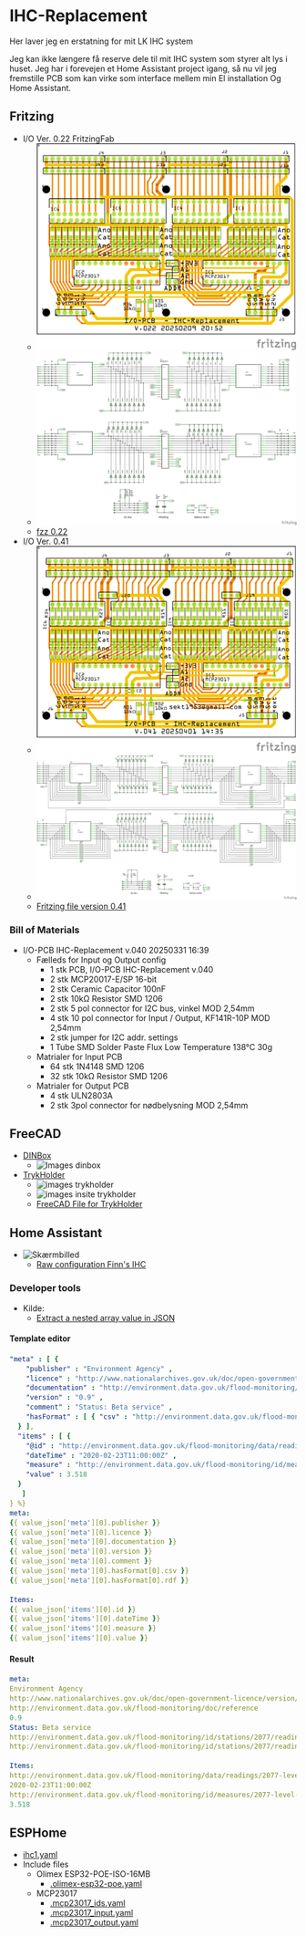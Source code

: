 # IHC-Replacement

Her laver jeg en erstatning for mit LK IHC system

Jeg kan ikke længere få reserve dele til mit IHC system som styrer alt lys i huset. 
Jeg har i forevejen et Home Assistant project igang, så nu vil jeg fremstille PCB som kan virke som interface mellem min El installation Og Home Assistant.

## Fritzing

* I/O Ver. 0.22 FritzingFab
  * ![PCB 0.22](./Fritzing/IO-PCB/FritzingFab_v_0.22/Input_Board_021_pcb.png)
  * ![schem 0.22](./Fritzing/IO-PCB/FritzingFab_v_0.22/Input_Board_021_schem.png)
  * [fzz 0.22](./Fritzing/IO-PCB/FritzingFab_v_0.22/Input_Board_022.fzz)
* I/O Ver. 0.41 
  * ![PCB 0.41](./Fritzing/IO-PCB/v_0.4.x/041/Input_Board_041_pcb.png )
  * ![schem 0.41](./Fritzing/IO-PCB/v_0.4.x/041/Input_Board_041_schem.png)
  * [Fritzing file version 0.41](./Fritzing/IO-PCB/v_0.4.x/041/Input_Board_041.fzz)

### Bill of Materials

* I/O-PCB IHC-Replacement v.040 20250331 16:39
  * Fælleds for Input og Output config
    * 1 stk PCB, I/O-PCB IHC-Replacement v.040
    * 2 stk MCP20017-E/SP 16-bit
    * 2 stk Ceramic Capacitor 100nF
    * 2 stk 10kΩ Resistor SMD 1206
    * 2 stk 5 pol connector for I2C bus, vinkel MOD 2,54mm
    * 4 stk 10 pol connector for Input / Output, KF141R-10P MOD 2,54mm
    * 2 stk jumper for I2C addr. settings
    * 1 Tube SMD Solder Paste Flux Low Temperature 138°C 30g
  * Matrialer for Input PCB
    * 64 stk 1N4148 SMD 1206
    * 32 stk 10kΩ Resistor SMD 1206
  * Matrialer for Output PCB
    * 4 stk ULN2803A
    * 2 stk 3pol connector for nødbelysning MOD 2,54mm

## FreeCAD

* [DINBox ](./FreeCAD/DINBox_002.FCStd)
  * ![Images dinbox](./FreeCAD/Images/Skærmbillede%20fra%202024-12-03%2021-47-26.png)
* [TrykHolder](./FreeCAD/TrykHolder/Trykholder_v4.FCStd)
  * ![images trykholder](./FreeCAD/TrykHolder/Images/Skærmbillede%20fra%202025-03-21%2016-08-51.png)
  * ![images insite trykholder](./FreeCAD/TrykHolder/Images/Skærmbillede%20fra%202025-03-21%2016-20-50.png)
  * [FreeCAD File for TrykHolder](./FreeCAD/TrykHolder/Trykholder_v4.FCStd)

## Home Assistant

* ![Skærmbilled](./HomeAssistant/Images/Skærmbillede%20fra%202025-03-30%2011-12-03.png)
  * [Raw configuration Finn's IHC](./HomeAssistant/RawConfigurationFinnsIHC.yaml)

### Developer tools

* Kilde:
  * [Extract a nested array value in JSON](https://community.home-assistant.io/t/solved-extract-a-nested-array-value-in-json/173906/2)

#### Template editor

```yaml
"meta" : [ { 
    "publisher" : "Environment Agency" ,
    "licence" : "http://www.nationalarchives.gov.uk/doc/open-government-licence/version/3/" ,
    "documentation" : "http://environment.data.gov.uk/flood-monitoring/doc/reference" ,
    "version" : "0.9" ,
    "comment" : "Status: Beta service" ,
    "hasFormat" : [ { "csv" : "http://environment.data.gov.uk/flood-monitoring/id/stations/2077/readings.csv?latest", "rdf" : "http://environment.data.gov.uk/flood-monitoring/id/stations/2077/readings.rdf?latest" } ]
  } ],
  "items" : [ { 
    "@id" : "http://environment.data.gov.uk/flood-monitoring/data/readings/2077-level-stage-i-15_min-mASD/2020-02-23T11-00-00Z" ,
    "dateTime" : "2020-02-23T11:00:00Z" ,
    "measure" : "http://environment.data.gov.uk/flood-monitoring/id/measures/2077-level-stage-i-15_min-mASD" ,
    "value" : 3.518
  }
   ]
} %}
meta:
{{ value_json['meta'][0].publisher }}
{{ value_json['meta'][0].licence }}
{{ value_json['meta'][0].documentation }}
{{ value_json['meta'][0].version }}
{{ value_json['meta'][0].comment }}
{{ value_json['meta'][0].hasFormat[0].csv }}
{{ value_json['meta'][0].hasFormat[0].rdf }}

Items:
{{ value_json['items'][0].id }}
{{ value_json['items'][0].dateTime }}
{{ value_json['items'][0].measure }}
{{ value_json['items'][0].value }}
```

#### Result

```yaml
meta:
Environment Agency
http://www.nationalarchives.gov.uk/doc/open-government-licence/version/3/
http://environment.data.gov.uk/flood-monitoring/doc/reference
0.9
Status: Beta service
http://environment.data.gov.uk/flood-monitoring/id/stations/2077/readings.csv?latest
http://environment.data.gov.uk/flood-monitoring/id/stations/2077/readings.rdf?latest

Items:
http://environment.data.gov.uk/flood-monitoring/data/readings/2077-level-stage-i-15_min-mASD/2020-02-23T11-00-00Z
2020-02-23T11:00:00Z
http://environment.data.gov.uk/flood-monitoring/id/measures/2077-level-stage-i-15_min-mASD
3.518
```


## ESPHome

* [ihc1.yaml](./ESPHome/ihc1.yaml)
* Include files
  * Olimex ESP32-POE-ISO-16MB
    * [.olimex-esp32-poe.yaml](./ESPHome/Includes/ESP32/.olimex-esp32-poe.yaml)
  * MCP23017
    * [.mcp23017_ids.yaml](./ESPHome/Includes/MCP23017/.mcp23017_ids.yaml)
    * [.mcp23017_input.yaml](./ESPHome/Includes/MCP23017/.mcp23017_input.yaml)
    * [.mcp23017_output.yaml](./ESPHome/Includes/MCP23017/.mcp23017_output.yaml)

